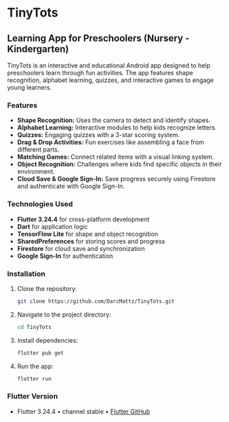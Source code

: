 # TinyTots

## Learning App for Preschoolers (Nursery - Kindergarten)

TinyTots is an interactive and educational Android app designed to help preschoolers learn through fun activities. The app features shape recognition, alphabet learning, quizzes, and interactive games to engage young learners.

### Features

- **Shape Recognition:** Uses the camera to detect and identify shapes.
- **Alphabet Learning:** Interactive modules to help kids recognize letters.
- **Quizzes:** Engaging quizzes with a 3-star scoring system.
- **Drag & Drop Activities:** Fun exercises like assembling a face from different parts.
- **Matching Games:** Connect related items with a visual linking system.
- **Object Recognition:** Challenges where kids find specific objects in their environment.
- **Cloud Save & Google Sign-In:** Save progress securely using Firestore and authenticate with Google Sign-In.

### Technologies Used

- **Flutter 3.24.4** for cross-platform development
- **Dart** for application logic
- **TensorFlow Lite** for shape and object recognition
- **SharedPreferences** for storing scores and progress
- **Firestore** for cloud save and synchronization
- **Google Sign-In** for authentication

### Installation

1. Clone the repository:
   ```sh
   git clone https://github.com/DarcMattz/TinyTots.git
   ```
2. Navigate to the project directory:
   ```sh
   cd TinyTots
   ```
3. Install dependencies:
   ```sh
   flutter pub get
   ```
4. Run the app:
   ```sh
   flutter run
   ```

### Flutter Version

- Flutter 3.24.4 • channel stable • [Flutter GitHub](https://github.com/flutter/flutter.git)
